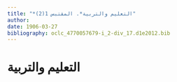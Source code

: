 ```yaml
---
title: "*التعليم والتربية*. المقتبس 1(2)"
author: 
date: 1906-03-27
bibliography: oclc_4770057679-i_2-div_17.d1e2012.bib
---
```




#  التعليم والتربية 

